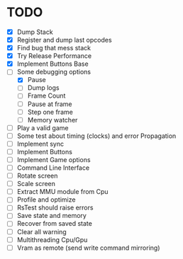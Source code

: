 # TODO

- [x] Dump Stack
- [x] Register and dump last opcodes
- [x] Find bug that mess stack
- [x] Try Release Performance
- [x] Implement Buttons Base
- [ ] Some debugging options
  - [x] Pause
  - [ ] Dump logs
  - [ ] Frame Count
  - [ ] Pause at frame
  - [ ] Step one frame
  - [ ] Memory watcher
- [ ] Play a valid game
- [ ] Some test about timing (clocks) and error Propagation
- [ ] Implement sync
- [ ] Implement Buttons
- [ ] Implement Game options
- [ ] Command Line Interface
- [ ] Rotate screen
- [ ] Scale screen
- [ ] Extract MMU module from Cpu
- [ ] Profile and optimize
- [ ] RsTest should raise errors
- [ ] Save state and memory
- [ ] Recover from saved state
- [ ] Clear all warning
- [ ] Multithreading Cpu/Gpu
- [ ] Vram as remote (send write command mirroring)
